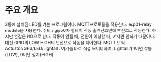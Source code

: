 # 주요 개요

3동에 설치된 LED를 켜는 프로그림이다.
MQTT프로토콜을 적용한다.
esp01-relay module을 사용한다. 
    주의 : gipo0가 릴레이 작동 출력신호인데 부신호로 작동한다.
            하지만 연결은 NO으로 한다. 작동이 안될 때, 전원이 이상할 때, 켜지면 안되기 때문이다. 대신 GPIO의 LOW HIGH의 반전으로 작동을 제어한다.
MQTT 토픽
    Actuator/GH3/LED/Lightall : 여기를 바로 직접 모니터하여,
                                Lightall가 1이면 작동(LOW), 0이면 정지(HIGH)
